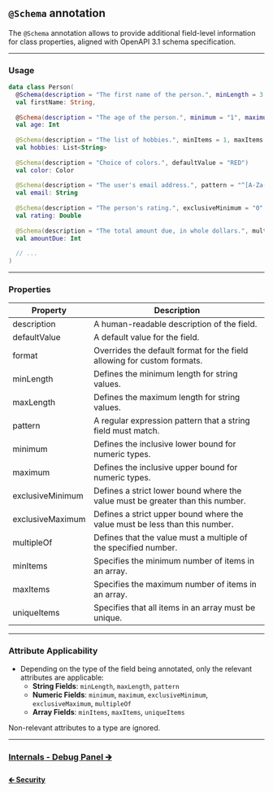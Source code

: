 ## `@Schema` annotation

The `@Schema` annotation allows to provide additional field-level information for class properties,
aligned with OpenAPI 3.1 schema specification.

---

### Usage

```kotlin
data class Person(
  @Schema(description = "The first name of the person.", minLength = 3, maxLength = 50)
  val firstName: String,
  
  @Schema(description = "The age of the person.", minimum = "1", maximum = "120")
  val age: Int
  
  @Schema(description = "The list of hobbies.", minItems = 1, maxItems = 5, uniqueItems = true)
  val hobbies: List<String>
  
  @Schema(description = "Choice of colors.", defaultValue = "RED")
  val color: Color
  
  @Schema(description = "The user's email address.", pattern = "^[A-Za-z0-9+_.-]+@[A-Za-z0-9.-]+$")
  val email: String
  
  @Schema(description = "The person's rating.", exclusiveMinimum = "0", exclusiveMaximum = "5", multipleOf = "0.5")
  val rating: Double
  
  @Schema(description = "The total amount due, in whole dollars.", multipleOf = "5")
  val amountDue: Int
  
  // ...
)
```

---

### Properties

| Property         | Description                                                                    |
|------------------|--------------------------------------------------------------------------------|
| description      | A human-readable description of the field.                                     |
| defaultValue     | A default value for the field.                                                 |
| format           | Overrides the default format for the field allowing for custom formats.        |
| minLength        | Defines the minimum length for string values.                                  |
| maxLength        | Defines the maximum length for string values.                                  |
| pattern          | A regular expression pattern that a string field must match.                   |
| minimum          | Defines the inclusive lower bound for numeric types.                           |
| maximum          | Defines the inclusive upper bound for numeric types.                           |
| exclusiveMinimum | Defines a strict lower bound where the value must be greater than this number. |
| exclusiveMaximum | Defines a strict upper bound where the value must be less than this number.    |
| multipleOf       | Defines that the value must a multiple of the specified number.                |
| minItems         | Specifies the minimum number of items in an array.                             |
| maxItems         | Specifies the maximum number of items in an array.                             |
| uniqueItems      | Specifies that all items in an array must be unique.                           |

---

### Attribute Applicability

- Depending on the type of the field being annotated, only the relevant attributes are applicable:
  - **String Fields**: `minLength`, `maxLength`, `pattern`
  - **Numeric Fields**: `minimum`, `maximum`, `exclusiveMinimum`, `exclusiveMaximum`, `multipleOf`
  - **Array Fields**: `minItems`, `maxItems`, `uniqueItems`

Non-relevant attributes to a type are ignored.

---

### [Internals - Debug Panel 🡲](03.0.internals-debug-panel.md)

#### [🡰 Security](02.6.api-usage-security.md)
